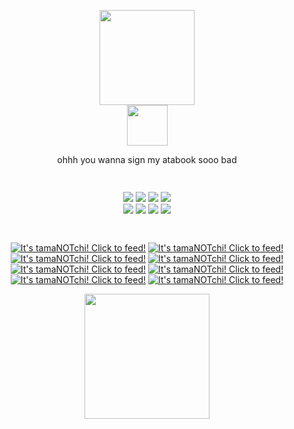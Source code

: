 <p align="center">
  <img src="https://i.postimg.cc/sxFsJfzC/2ily.gif" height="152"> <br>
    <img src="https://spotify-github-profile.kittinanx.com/api/view?uid=t347n58tjvzwmecnsr68wrdy9&cover_image=true&theme=natemoo-re&show_offline=true&background_color=242c31&interchange=true&bar_color=b7be9c&bar_color_cover=false)](https://github.com/kittinan/spotify-github-profile" height="65">
</p>


<p align="center"> ohhh you wanna sign my atabook sooo bad </p>

  <p align="center">
  <img src="https://i.postimg.cc/yNYR9HXY/green_chain.gif" height="15"> </p> 
  
  <p align="center">
  <img src="https://i.postimg.cc/LhF4fxrk/tumblr_8db257366fc8585c17164cf803edc194_f6b6de09_100.jpg"/> <img src="https://64.media.tumblr.com/cd0b1c61e445ef1769ec10ea44d4a5b9/5dae19f76b7ce58c-0e/s100x200/804a79d22144b7c6bd13a46edf4b837377b3b66d.pnj"/> <img src="https://i.postimg.cc/MZ4DKqTh/c4cf9a49.png"/> <img src="https://i.postimg.cc/W42cHwtj/thebread-5.gif"/> <br>
   <img src="https://i.postimg.cc/Rhrn6F6c/image.png"/> <img src="https://i.postimg.cc/W3sMmnPv/tumblr_844652d1cf8d2c0fab25d6dd0c199452_e713bd7f_100.jpg">  <img src="https://i.postimg.cc/gc6cR4ZB/garfpenis-5.gif"/> <img src="https://64.media.tumblr.com/983e3e3c2b5c5b064c7580ee31c91127/4d145cf7f7f9b7d3-92/s100x200/e3bd094e43ae7c020712a53d15d04d0974f5f214.gifv"/> <br>
  
  </p>
   
  <p align="center">
  <img src="https://i.postimg.cc/yNYR9HXY/green_chain.gif" height="15"> </p> 

  <p align="center"> 
<a href="https://tamanotchi.world/9158c"><img src="https://tamanotchi.world/i/9158" alt="It's tamaNOTchi! Click to feed!"></a> <a href="https://tamanotchi.world/9231c"><img src="https://tamanotchi.world/i/9231" alt="It's tamaNOTchi! Click to feed!"></a> <a href="https://tamanotchi.world/9285c"><img src="https://tamanotchi.world/i/9285" alt="It's tamaNOTchi! Click to feed!"></a> <a href="https://tamanotchi.world/9363c"><img src="https://tamanotchi.world/i/9363" alt="It's tamaNOTchi! Click to feed!"></a> <a href="https://tamanotchi.world/22909c"><img src="https://tamanotchi.world/i/22909" alt="It's tamaNOTchi! Click to feed!"></a> <a href="https://tamanotchi.world/22931c"><img src="https://tamanotchi.world/i/22931" alt="It's tamaNOTchi! Click to feed!"></a> <a href="https://tamanotchi.world/22936c"><img src="https://tamanotchi.world/i/22936" alt="It's tamaNOTchi! Click to feed!"></a> <a href="https://tamanotchi.world/9553c"><img src="https://tamanotchi.world/includes/scripts/img2.php?id=9553&size=1" alt="It's tamaNOTchi! Click to feed!"></a>
  </p> 

  <p align="center">
  <img src="https://i.postimg.cc/WbZZgxSL/wlc.png" height="200">
  </p>


